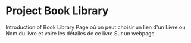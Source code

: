# Project Book Library

  Introduction of Book Library Page où on peut choisir un lien d'un Livre ou Nom du livre et voire les détailes de ce livre Sur un webpage.
